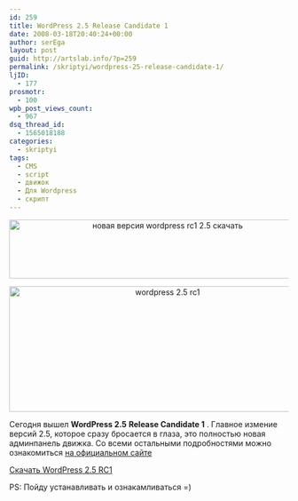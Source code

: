 ```yaml
---
id: 259
title: WordPress 2.5 Release Candidate 1
date: 2008-03-18T20:40:24+00:00
author: serEga
layout: post
guid: http://artslab.info/?p=259
permalink: /skriptyi/wordpress-25-release-candidate-1/
ljID:
  - 177
prosmotr:
  - 100
wpb_post_views_count:
  - 967
dsq_thread_id:
  - 1565018188
categories:
  - skriptyi
tags:
  - CMS
  - script
  - движок
  - Для Wordpress
  - скрипт
---
```

<p style="text-align: center">
  <img src="http://wpcom.wordpress.com/files/2008/03/nav-wide.png" title="новая версия wordpress rc1 2.5 скачать" alt="новая версия wordpress rc1 2.5 скачать" border="0" height="106" width="555" />
</p>

<p style="text-align: center">
  <img src="http://wpcom.wordpress.com/files/2008/03/write-wide.png" title="wordpress 2.5 rc1" alt="wordpress 2.5 rc1" border="0" height="226" width="555" />
</p>

Сегодня вышел **WordPress 2.5** **Release Candidate 1** . Главное измение версий 2.5, которое сразу бросается в глаза, это полностью новая админпанель движка. Со всеми остальными подробностями можно ознакомиться <a href="http://wordpress.org/development/2008/03/25-sneak-peek/" target="_blank">на официальном сайте</a>

<a href="http://wordpress.org/wordpress-2.5-RC1.zip" target="_blank">Скачать WordPress 2.5 RC1</a>

PS: Пойду устанавливать и ознакамливаться =)